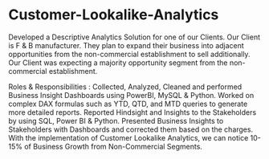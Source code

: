 # Customer-Lookalike-Analytics
Developed a Descriptive Analytics Solution for one of our Clients. Our Client is F &amp; B manufacturer. They plan to expand their business into adjacent opportunities from the non-commercial establishment to sell additionally. Our Client was expecting a majority opportunity segment from the non-commercial establishment.


Roles & Responsibilities :
Collected, Analyzed, Cleaned and performed Business Insight Dashboards using PowerBI, MySQL & Python.
Worked on complex DAX formulas such as YTD, QTD, and MTD queries to generate more detailed reports.
Reported Hindsight and Insights to the Stakeholders by using SQL, Power BI & Python.
Presented Business Insights to Stakeholders with Dashboards and corrected them based on the charges.
With the implementation of Customer Lookalike Analytics, we can notice 10-15% of Business Growth from Non-Commercial Segments.
